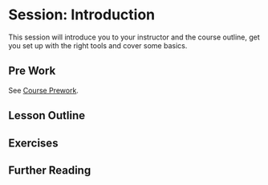 # Session: Introduction

This session will introduce you to your instructor and the course outline, get you set up with the right tools and cover some basics.

## Pre Work

See [Course Prework](https://github.com/RootpathHQ/rootpath-curriculum-webdev-evening/tree/master/0-prework).

## Lesson Outline


## Exercises


## Further Reading

